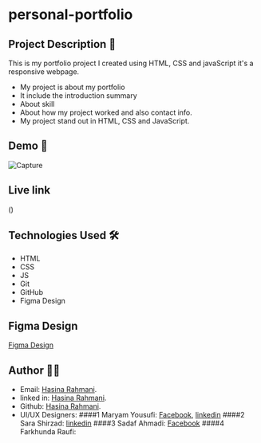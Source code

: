 # personal-portfolio

## Project Description 📝
  This is my portfolio project I created using HTML, CSS and javaScript it's a responsive webpage.

- My project is about my portfolio
- It include the introduction summary
- About skill
- About how my project worked and also contact info.
- My project stand out in HTML, CSS and JavaScript.


## Demo 📸
![Capture](https://github.com/user-attachments/assets/e7fc40c0-6034-4737-955b-697b761d3d48)

## Live link
()

## Technologies Used 🛠️
- HTML
- CSS
- JS
- Git
- GitHub
- Figma Design

## Figma Design
[Figma Design](https://www.figma.com/design/IULNZAus8DhpOTmHgeEpDu/Portfolio?node-id=0-1&t=WxHayGDMQW3yqfIt-0)

## Author 👩‍💻

- Email: [Hasina Rahmani](hasinarahmani548@gmail.com).
- linked in: [Hasina Rahmani](https://www.linkedin.com/in/hasina-rahmani-4a21a9311/overlay/contact-info/).
- Github: [Hasina Rahmani](https://github.com/dashboard).
- UI/UX Designers: 
  ####1 Maryam Yousufi: [Facebook](https://www.facebook.com/ada.aaramsh?mibextid=LQQJ4d), [linkedin](https://www.linkedin.com/in/maryam-yousufi-)
  ####2 Sara Shirzad: [linkedin](https://www.linkedin.com/in/sara-shirzad-478696267?utm_source=share&utm_campaign=share_via&utm_content=profile&utm_medium=ios_app)
  ####3 Sadaf Ahmadi: [Facebook](https://www.facebook.com/profile.php?id=100062037753963&mibextid=kFxxJD)
  ####4 Farkhunda Raufi:

